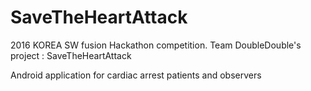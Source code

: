 # SaveTheHeartAttack
2016 KOREA SW fusion Hackathon competition. Team DoubleDouble's project : SaveTheHeartAttack

Android application for cardiac arrest patients and observers
